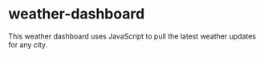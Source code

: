 # weather-dashboard
This weather dashboard uses JavaScript to pull the latest weather updates for any city.

